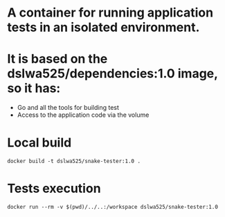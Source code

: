# A container for running application tests in an isolated environment.
# It is based on the dslwa525/dependencies:1.0 image, so it has:
* Go and all the tools for building test
* Access to the application code via the volume

# Local build
`docker build -t dslwa525/snake-tester:1.0 .`

# Tests execution
`docker run --rm -v $(pwd)/../..:/workspace dslwa525/snake-tester:1.0`
